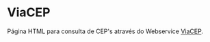 # ViaCEP
Página HTML para consulta de CEP's através do Webservice <a href="https://viacep.com.br/">ViaCEP</a>.
